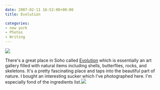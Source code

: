 ```yaml
---
date: 2007-02-11 16:52:00+00:00
title: Evolution

categories:
- new york
- Photos
- Writing
---
```


[![](http://activationenergy.files.wordpress.com/2007/02/img_5503.jpg?w=225)](http://activationenergy.files.wordpress.com/2007/02/img_5503.jpg)


There's a great place in Soho called [Evolution](http://theevolutionstore.com/)
which is essentially an art gallery filled with natural items including shells,
butterflies, rocks, and skeletons. It's a pretty fascinating place and taps
into the beautiful part of nature. I bought an interesting sucker which I've
photographed here. I'm especially fond of the ingredients
list.[![](http://activationenergy.files.wordpress.com/2007/02/img_5506.jpg?w=300)](http://activationenergy.files.wordpress.com/2007/02/img_5506.jpg)
